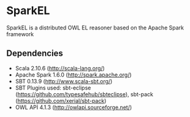 # SparkEL
SparkEL is a distributed OWL EL reasoner based on the Apache Spark framework

## Dependencies

   * Scala 2.10.6 (http://scala-lang.org/)
   * Apache Spark 1.6.0 (http://spark.apache.org/)
   * SBT 0.13.9 (http://www.scala-sbt.org/)
   * SBT Plugins used: sbt-eclipse (https://github.com/typesafehub/sbteclipse), sbt-pack (https://github.com/xerial/sbt-pack)
   * OWL API 4.1.3 (http://owlapi.sourceforge.net/)
